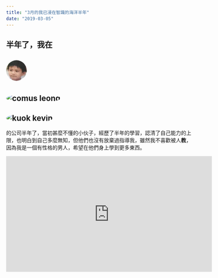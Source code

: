 ```yaml
---
title: "3月的我已浸在智識的海洋半年"
date: "2019-03-05"
---
```


<style>
  img {
    margin-right:0.875rem;
    margin-bottom:0;
    width:3.5rem;
    height:3.5rem;
    border-radius:50%
  }
</style>

半年了，我在
---
![no](gg.jpg)
---
![comus leong](https://res.cloudinary.com/diszkolb7/image/upload/v1551525933/52274855_2069247110046640_5704480549280677888_o.jpg "Comus Leong")
---
![kuok kevin](https://res.cloudinary.com/diszkolb7/image/upload/v1551525909/12341340_1089026897774270_1511152041664833530_n.jpg "Kuok Kevin")
---
的公司半年了，當初甚麼不懂的小伙子，經歷了半年的學習，認清了自己能力的上限，也明白到自己多麼無知，但他們也沒有放棄過指導我，雖然我不喜歡被人**教**，因為我是一個有性格的男人，希望在他們身上學到更多東西。

<iframe width="560" height="315" src="https://www.youtube.com/embed/Bk_7wUR2Wdg" frameborder="0" allow="accelerometer; autoplay; encrypted-media; gyroscope; picture-in-picture" allowfullscreen></iframe>